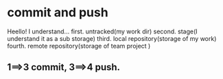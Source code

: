 commit and push
===============

Heello!
I understand...
first. untracked(my work dir)
second. stage(I understand it as a sub storage)
third. local repository(storage of my work)
fourth. remote repository(storage of team project )

1==>3 commit, 3==>4 push.
 ------------------------
 
